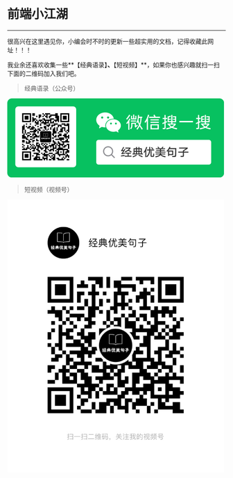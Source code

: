 # 前端小江湖

-----

很高兴在这里遇见你，小编会时不时的更新一些超实用的文档，记得收藏此网址！！！

我业余还喜欢收集一些**【经典语录】**、**【短视频】**，如果你也感兴趣就扫一扫下面的二维码加入我们吧。

> 经典语录（公众号）

<img src='./img/t-code.png' width='500'/>


> 短视频（视频号）

<img src='./img/v-code.jpg' width='500'/>